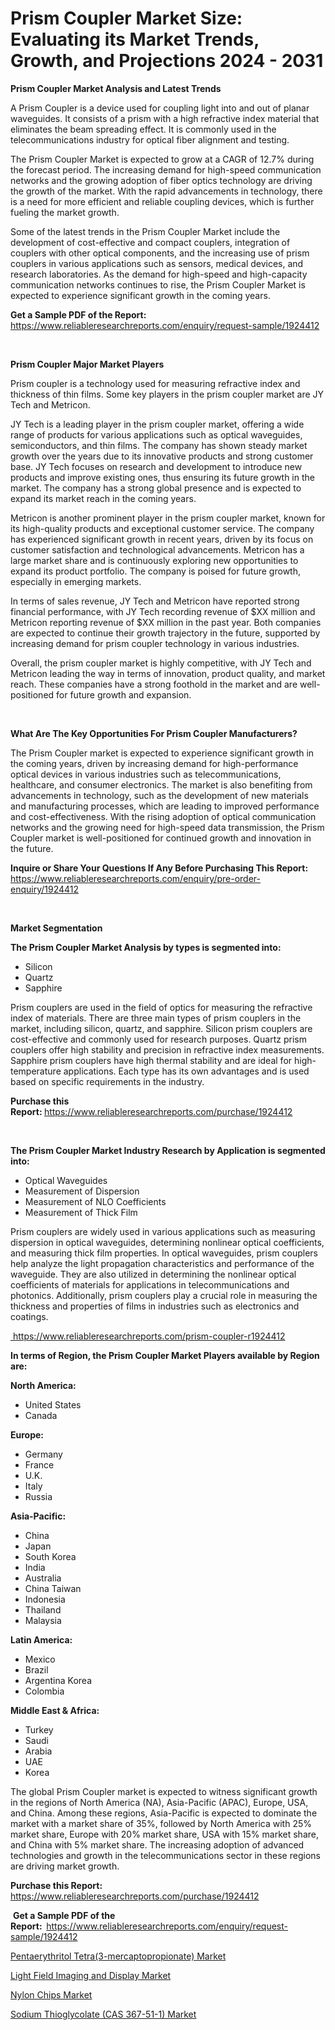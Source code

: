 <p><h1>Prism Coupler Market Size: Evaluating its Market Trends, Growth, and Projections 2024 - 2031</h1></p><p><strong>Prism Coupler Market Analysis and Latest Trends</strong></p>
<p><p>A Prism Coupler is a device used for coupling light into and out of planar waveguides. It consists of a prism with a high refractive index material that eliminates the beam spreading effect. It is commonly used in the telecommunications industry for optical fiber alignment and testing.</p><p>The Prism Coupler Market is expected to grow at a CAGR of 12.7% during the forecast period. The increasing demand for high-speed communication networks and the growing adoption of fiber optics technology are driving the growth of the market. With the rapid advancements in technology, there is a need for more efficient and reliable coupling devices, which is further fueling the market growth.</p><p>Some of the latest trends in the Prism Coupler Market include the development of cost-effective and compact couplers, integration of couplers with other optical components, and the increasing use of prism couplers in various applications such as sensors, medical devices, and research laboratories. As the demand for high-speed and high-capacity communication networks continues to rise, the Prism Coupler Market is expected to experience significant growth in the coming years.</p></p>
<p><strong>Get a Sample PDF of the Report:&nbsp;</strong> <a href="https://www.reliableresearchreports.com/enquiry/request-sample/1924412">https://www.reliableresearchreports.com/enquiry/request-sample/1924412</a></p>
<p>&nbsp;</p>
<p><strong>Prism Coupler Major Market Players</strong></p>
<p><p>Prism coupler is a technology used for measuring refractive index and thickness of thin films. Some key players in the prism coupler market are JY Tech and Metricon. </p><p>JY Tech is a leading player in the prism coupler market, offering a wide range of products for various applications such as optical waveguides, semiconductors, and thin films. The company has shown steady market growth over the years due to its innovative products and strong customer base. JY Tech focuses on research and development to introduce new products and improve existing ones, thus ensuring its future growth in the market. The company has a strong global presence and is expected to expand its market reach in the coming years.</p><p>Metricon is another prominent player in the prism coupler market, known for its high-quality products and exceptional customer service. The company has experienced significant growth in recent years, driven by its focus on customer satisfaction and technological advancements. Metricon has a large market share and is continuously exploring new opportunities to expand its product portfolio. The company is poised for future growth, especially in emerging markets.</p><p>In terms of sales revenue, JY Tech and Metricon have reported strong financial performance, with JY Tech recording revenue of $XX million and Metricon reporting revenue of $XX million in the past year. Both companies are expected to continue their growth trajectory in the future, supported by increasing demand for prism coupler technology in various industries.</p><p>Overall, the prism coupler market is highly competitive, with JY Tech and Metricon leading the way in terms of innovation, product quality, and market reach. These companies have a strong foothold in the market and are well-positioned for future growth and expansion.</p></p>
<p>&nbsp;</p>
<p><strong>What Are The Key Opportunities For Prism Coupler Manufacturers?</strong></p>
<p><p>The Prism Coupler market is expected to experience significant growth in the coming years, driven by increasing demand for high-performance optical devices in various industries such as telecommunications, healthcare, and consumer electronics. The market is also benefiting from advancements in technology, such as the development of new materials and manufacturing processes, which are leading to improved performance and cost-effectiveness. With the rising adoption of optical communication networks and the growing need for high-speed data transmission, the Prism Coupler market is well-positioned for continued growth and innovation in the future.</p></p>
<p><strong>Inquire or Share Your Questions If Any Before Purchasing This Report:</strong> <a href="https://www.reliableresearchreports.com/enquiry/pre-order-enquiry/1924412">https://www.reliableresearchreports.com/enquiry/pre-order-enquiry/1924412</a></p>
<p>&nbsp;</p>
<p><strong>Market Segmentation</strong></p>
<p><strong>The Prism Coupler Market Analysis by types is segmented into:</strong></p>
<p><ul><li>Silicon</li><li>Quartz</li><li>Sapphire</li></ul></p>
<p><p>Prism couplers are used in the field of optics for measuring the refractive index of materials. There are three main types of prism couplers in the market, including silicon, quartz, and sapphire. Silicon prism couplers are cost-effective and commonly used for research purposes. Quartz prism couplers offer high stability and precision in refractive index measurements. Sapphire prism couplers have high thermal stability and are ideal for high-temperature applications. Each type has its own advantages and is used based on specific requirements in the industry.</p></p>
<p><strong>Purchase this Report:&nbsp;</strong><a href="https://www.reliableresearchreports.com/purchase/1924412">https://www.reliableresearchreports.com/purchase/1924412</a></p>
<p>&nbsp;</p>
<p><strong>The Prism Coupler Market Industry Research by Application is segmented into:</strong></p>
<p><ul><li>Optical Waveguides</li><li>Measurement of Dispersion</li><li>Measurement of NLO Coefficients</li><li>Measurement of Thick Film</li></ul></p>
<p><p>Prism couplers are widely used in various applications such as measuring dispersion in optical waveguides, determining nonlinear optical coefficients, and measuring thick film properties. In optical waveguides, prism couplers help analyze the light propagation characteristics and performance of the waveguide. They are also utilized in determining the nonlinear optical coefficients of materials for applications in telecommunications and photonics. Additionally, prism couplers play a crucial role in measuring the thickness and properties of films in industries such as electronics and coatings.</p></p>
<p><a href="https://www.reliableresearchreports.com/prism-coupler-r1924412">&nbsp;https://www.reliableresearchreports.com/prism-coupler-r1924412</a></p>
<p><strong>In terms of Region, the Prism Coupler Market Players available by Region are:</strong></p>
<p>
    <p> <strong> North America: </strong>
        <ul>
            <li>United States</li>
            <li>Canada</li>
        </ul>
        </p> 
    <p> <strong> Europe: </strong>
        <ul>
            <li>Germany</li>
            <li>France</li>
            <li>U.K.</li>
            <li>Italy</li>
            <li>Russia</li>
        </ul>
        </p> 
    <p> <strong> Asia-Pacific: </strong>
        <ul>
            <li>China</li>
            <li>Japan</li>
            <li>South Korea</li>
            <li>India</li>
            <li>Australia</li>
            <li>China Taiwan</li>
            <li>Indonesia</li>
            <li>Thailand</li>
            <li>Malaysia</li>
        </ul>
        </p> 
    <p> <strong> Latin America: </strong>
        <ul>
            <li>Mexico</li>
            <li>Brazil</li>
            <li>Argentina Korea</li>
            <li>Colombia</li>
        </ul>
        </p> 
    <p> <strong> Middle East & Africa: </strong>
        <ul>
            <li>Turkey</li>
            <li>Saudi</li>
            <li>Arabia</li>
            <li>UAE</li>
            <li>Korea</li>
        </ul>
    </p>
    </p>
<p><p>The global Prism Coupler market is expected to witness significant growth in the regions of North America (NA), Asia-Pacific (APAC), Europe, USA, and China. Among these regions, Asia-Pacific is expected to dominate the market with a market share of 35%, followed by North America with 25% market share, Europe with 20% market share, USA with 15% market share, and China with 5% market share. The increasing adoption of advanced technologies and growth in the telecommunications sector in these regions are driving market growth.</p></p>
<p><strong>Purchase this Report: </strong><a href="https://www.reliableresearchreports.com/purchase/1924412">https://www.reliableresearchreports.com/purchase/1924412</a></p>
<p>&nbsp;<strong>Get a Sample PDF of the Report:&nbsp;&nbsp;</strong><a href="https://www.reliableresearchreports.com/enquiry/request-sample/1924412">https://www.reliableresearchreports.com/enquiry/request-sample/1924412</a></p>
<p><strong></strong></p>
<p><p><a href="https://github.com/carolalsopr44536/Market-Research-Report-List-1/blob/main/pentaerythritol-tetra3-mercaptopropionate-market.md">Pentaerythritol Tetra(3-mercaptopropionate) Market</a></p><p><a href="https://medium.com/@richard.james09789/light-field-imaging-and-display-market-a-global-and-regional-analysis-focus-on-region-4defaab46ff9">Light Field Imaging and Display Market</a></p><p><a href="https://medium.com/@alexander.bell98078/nylon-chips-market-industry-trends-and-forecast-for-period-from-2024-to-2031-cfac06ee61aa">Nylon Chips Market</a></p><p><a href="https://github.com/esmeraldaezzy156/Market-Research-Report-List-1/blob/main/sodium-thioglycolate-cas-367-51-1-market.md">Sodium Thioglycolate (CAS 367-51-1) Market</a></p></p>